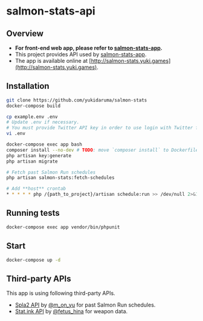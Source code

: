 # salmon-stats-api

## Overview
- **For front-end web app, please refer to [salmon-stats-app](https://github.com/yukidaruma/salmon-stats-app).**
- This project provides API used by [salmon-stats-app](https://github.com/yukidaruma/salmon-stats-app).
- The app is available online at [http://salmon-stats.yuki.games](http://salmon-stats.yuki.games).

## Installation
```sh
git clone https://github.com/yukidaruma/salmon-stats
docker-compose build

cp example.env .env
# Update .env if necessary.
# You must provide Twitter API key in order to use login with Twitter feature.
vi .env

docker-compose exec app bash
composer install --no-dev # TODO: move `composer install` to Dockerfile
php artisan key:generate
php artisan migrate

# Fetch past Salmon Run schedules
php artisan salmon-stats:fetch-schedules

# Add **host** crontab
* * * * * php /{path_to_project}/artisan schedule:run >> /dev/null 2>&1
```

## Running tests
```sh
docker-compose exec app vendor/bin/phpunit
```

## Start
```sh
docker-compose up -d
```

## Third-party APIs
This app is using following third-party APIs.
* [Spla2 API](https://spla2.yuu26.com/) by [@m_on_yu](https://twitter.com/m_on_yu) for past Salmon Run schedules.
* [Stat.ink API](https://github.com/fetus-hina/stat.ink/tree/master/doc/api-2) by [@fetus_hina](https://twitter.com/fetus_hina) for weapon data.
